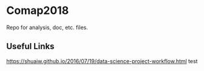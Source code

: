 # Comap2018
Repo for analysis, doc, etc. files.

## Useful Links
https://shuaiw.github.io/2016/07/19/data-science-project-workflow.html
test
